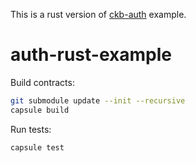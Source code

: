 This is a rust version of [ckb-auth](https://github.com/nervosnetwork/ckb-auth) example.

# auth-rust-example

Build contracts:

``` sh
git submodule update --init --recursive
capsule build
```

Run tests:

``` sh
capsule test
```
